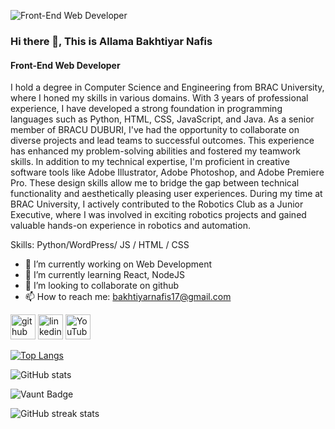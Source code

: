 ![Front-End Web Developer](https://media.licdn.com/dms/image/v2/D5616AQG3GxGMv8fSHQ/profile-displaybackgroundimage-shrink_350_1400/profile-displaybackgroundimage-shrink_350_1400/0/1730833075072?e=1736380800&v=beta&t=YEzt27_wVFz3hMIZRRHBN7PmT72n63DaXYZeqRNO500)

### Hi there 👋, This is Allama Bakhtiyar Nafis
#### Front-End Web Developer

I hold a degree in Computer Science and Engineering from BRAC University, where I honed my skills in various domains. With 3 years of professional experience, I have developed a strong foundation in programming languages such as Python, HTML, CSS, JavaScript, and Java. As a senior member of BRACU DUBURI, I've had the opportunity to collaborate on diverse projects and lead teams to successful outcomes. This experience has enhanced my problem-solving abilities and fostered my teamwork skills. In addition to my technical expertise, I'm proficient in creative software tools like Adobe Illustrator, Adobe Photoshop, and Adobe Premiere Pro. These design skills allow me to bridge the gap between technical functionality and aesthetically pleasing user experiences. During my time at BRAC University, I actively contributed to the Robotics Club as a Junior Executive, where I was involved in exciting robotics projects and gained valuable hands-on experience in robotics and automation. 

Skills: Python/WordPress/ JS / HTML / CSS

- 🔭 I’m currently working on Web Development 
- 🌱 I’m currently learning React, NodeJS 
- 👯 I’m looking to collaborate on github 
- 📫 How to reach me: bakhtiyarnafis17@gmail.com 


[<img src='https://cdn.jsdelivr.net/npm/simple-icons@3.0.1/icons/github.svg' alt='github' height='40'>](https://github.com/abnafis17)  [<img src='https://cdn.jsdelivr.net/npm/simple-icons@3.0.1/icons/linkedin.svg' alt='linkedin' height='40'>](https://www.linkedin.com/in/https://www.linkedin.com/in/bakhtiyar-nafis-747616189//)  [<img src='https://cdn.jsdelivr.net/npm/simple-icons@3.0.1/icons/youtube.svg' alt='YouTube' height='40'>](https://www.youtube.com/channel/UCr1F7kuVlds-414lV3inkTg)  

[![Top Langs](https://github-readme-stats.vercel.app/api/top-langs/?username=abnafis17)](https://github.com/anuraghazra/github-readme-stats)

![GitHub stats](https://github-readme-stats.vercel.app/api?username=abnafis17&show_icons=true)  

![Vaunt Badge](https://api.vaunt.dev/v1/github/entities/abnafis17/contributions?format=svg&private=false)  

![GitHub streak stats](https://streak-stats.demolab.com/?user=abnafis17)  

